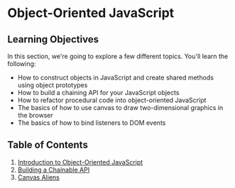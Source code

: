 # Object-Oriented JavaScript

## Learning Objectives

In this section, we're going to explore a few different topics. You'll learn the following:

* How to construct objects in JavaScript and create shared methods using object prototypes
* How to build a chaining API for your JavaScript objects
* How to refactor procedural code into object-oriented JavaScript
* The basics of how to use canvas to draw two-dimensional graphics in the browser
* The basics of how to bind listeners to DOM events

## Table of Contents

1. [Introduction to Object-Oriented JavaScript](./01-introduction-to-object-oriented-javascript.md)
2. [Building a Chainable API](./02-building-a-chainable-api.md)
3. [Canvas Aliens](./03-canvas-and-object-oriented-javascript.md)
